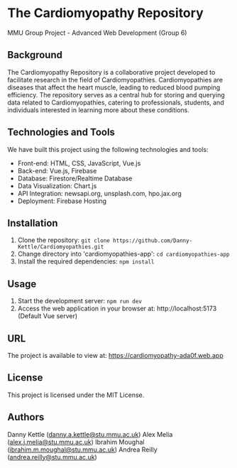 # The Cardiomyopathy Repository

MMU Group Project - Advanced Web Development (Group 6)

## Background

The Cardiomyopathy Repository is a collaborative project developed to facilitate research in the field of Cardiomyopathies. Cardiomyopathies are diseases that affect the heart muscle, leading to reduced blood pumping efficiency. The repository serves as a central hub for storing and querying data related to Cardiomyopathies, catering to professionals, students, and individuals interested in learning more about these conditions.

## Technologies and Tools

We have built this project using the following technologies and tools:

- Front-end: HTML, CSS, JavaScript, Vue.js
- Back-end: Vue.js, Firebase
- Database: Firestore/Realtime Database
- Data Visualization: Chart.js
- API Integration: newsapi.org, unsplash.com, hpo.jax.org
- Deployment: Firebase Hosting

## Installation

1. Clone the repository: `git clone https://github.com/Danny-Kettle/Cardiomyopathies.git`
2. Change directory into 'cardiomyopathies-app': `cd cardiomyopathies-app`
3. Install the required dependencies: `npm install`

## Usage

1. Start the development server: `npm run dev`
2. Access the web application in your browser at: http://localhost:5173 (Default Vue server)

## URL

The project is available to view at: https://cardiomyopathy-ada0f.web.app

## License

This project is licensed under the MIT License.

## Authors

Danny Kettle (danny.a.kettle@stu.mmu.ac.uk)
Alex Melia (alex.j.melia@stu.mmu.ac.uk)
Ibrahim Moughal (ibrahim.m.moughal@stu.mmu.ac.uk)
Andrea Reilly (andrea.reilly@stu.mmu.ac.uk)
